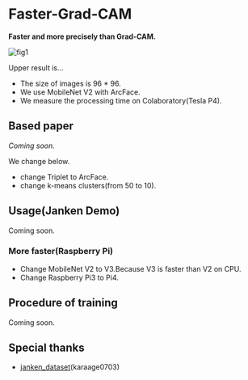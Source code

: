 # Faster-Grad-CAM
**Faster and more precisely than Grad-CAM.**

![fig1](https://github.com/shinmura0/Faster-Grad-CAM/blob/master/images/janken.png "fig1")

Upper result is...
+ The size of images is 96 * 96.  
+ We use MobileNet V2 with ArcFace.  
+ We measure the processing time on Colaboratory(Tesla P4).

## Based paper
*Coming soon.*  

We change below.
+ change Triplet to ArcFace.  
+ change k-means clusters(from 50 to 10).

## Usage(Janken Demo)
Coming soon.

### More faster(Raspberry Pi)
+ Change MobileNet V2 to V3.Because V3 is faster than V2 on CPU.
+ Change Raspberry Pi3 to Pi4.

## Procedure of training
Coming soon.

## Special thanks
+ [janken_dataset](https://github.com/karaage0703/janken_dataset)(karaage0703)
